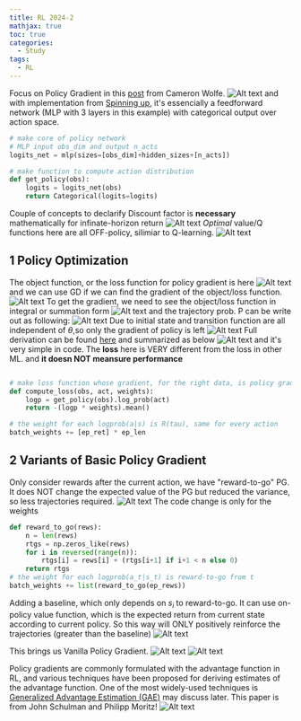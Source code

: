 ```yaml
---
title: RL 2024-2
mathjax: true
toc: true
categories:
  - Study 
tags:
  - RL
---
```


Focus on Policy Gradient in this [post](https://cameronrwolfe.substack.com/p/policy-gradients-the-foundation-of) from Cameron Wolfe. 
![Alt text](/assets/images/2024/24-03-28-RL24-2_files/policy.png)
and with implementation from [Spinning up](https://github.com/openai/spinningup/blob/master/spinup/examples/pytorch/pg_math/1_simple_pg.py), it's essencially a feedforward network (MLP with 3 layers in this example) with categorical output over action space.
```python
# make core of policy network
# MLP input obs_dim and output n_acts
logits_net = mlp(sizes=[obs_dim]+hidden_sizes+[n_acts])

# make function to compute action distribution
def get_policy(obs):
    logits = logits_net(obs)
    return Categorical(logits=logits)
```
Couple of concepts to declarify
Discount factor is **necessary** mathematically for infinate-horizon return
![Alt text](/assets/images/2024/24-03-28-RL24-2_files/infinite.png)
*Optimal* value/Q functions here are all OFF-policy, silimiar to Q-learning.
![Alt text](/assets/images/2024/24-03-28-RL24-2_files/valueq.png) 

## 1 Policy Optimization
The object function, or the loss function for policy gradient is here
![Alt text](/assets/images/2024/24-03-28-RL24-2_files/object.png)
and we can use GD if we can find the gradient of the object/loss function.
![Alt text](/assets/images/2024/24-03-28-RL24-2_files/gd.png)
To get the gradient, we need to see the object/loss function in integral or summation form
![Alt text](/assets/images/2024/24-03-28-RL24-2_files/integralsum.png) 
and the trajectory prob. P can be write out as following:
![Alt text](/assets/images/2024/24-03-28-RL24-2_files/trajectory.png)
Due to initial state and transition function are all independent of $\theta$,so only the gradient of policy is left 
![Alt text](/assets/images/2024/24-03-28-RL24-2_files/bpg.png)
Full derivation can be found [here](https://spinningup.openai.com/en/latest/spinningup/rl_intro3.html#deriving-the-simplest-policy-gradient) and summarized as below
![Alt text](/assets/images/2024/24-03-28-RL24-2_files/derivation.png)
and it's very simple in code. The **loss** here is VERY different from the loss in other ML. and **it doesn NOT meansure performance**
```python

# make loss function whose gradient, for the right data, is policy gradient
def compute_loss(obs, act, weights):
    logp = get_policy(obs).log_prob(act)
    return -(logp * weights).mean()

# the weight for each logprob(a|s) is R(tau), same for every action
batch_weights += [ep_ret] * ep_len
```
## 2 Variants of Basic Policy Gradient
Only consider rewards after the current action, we have "reward-to-go" PG.
It does NOT change the expected value of the PG but reduced the variance, so less trajectories required. 
![Alt text](/assets/images/2024/24-03-28-RL24-2_files/rewardtogo.png)
The code change is only for the weights
```python
def reward_to_go(rews):
    n = len(rews)
    rtgs = np.zeros_like(rews)
    for i in reversed(range(n)):
        rtgs[i] = rews[i] + (rtgs[i+1] if i+1 < n else 0)
    return rtgs
# the weight for each logprob(a_t|s_t) is reward-to-go from t
batch_weights += list(reward_to_go(ep_rews))
```
Adding a baseline, which only depends on $s_i$ to reward-to-go. It can use on-policy value function, which is the expected return from current state according to current policy. So this way will ONLY positively reinforce the trajectories (greater than the baseline)
![Alt text](/assets/images/2024/24-03-28-RL24-2_files/rewardtogobaseline.png) 

This brings us Vanilla Policy Gradient.
![Alt text](/assets/images/2024/24-03-28-RL24-2_files/advanced.png)
![Alt text](/assets/images/2024/24-03-28-RL24-2_files/vpg.png) 

Policy gradients are commonly formulated with the advantage function in RL, and various techniques have been proposed for deriving estimates of the advantage function. One of the most widely-used techniques is [Generalized Advantage Estimation (GAE)](https://arxiv.org/pdf/1506.02438.pdf) may discuss later. This paper is from John Schulman and Philipp Moritz!
![Alt text](/assets/images/2024/24-03-28-RL24-2_files/gae.png)  




